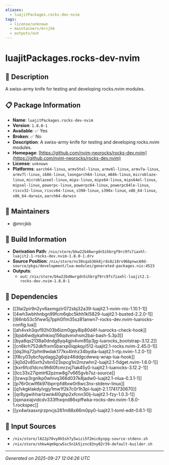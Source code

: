 ```yaml
---
aliases:
  - luajitPackages.rocks-dev-nvim
tags:
  - license/unknown
  - maintainers/mrcjkb
  - outputs/out
---
```


# luajitPackages.rocks-dev-nvim

## 📝 Description

A swiss-army knife for testing and developing rocks.nvim modules.

## 📋 Package Information

- **Name**: `luajitPackages.rocks-dev-nvim`
- **Version**: `1.8.0-1`
- **Available**: ✅ Yes
- **Broken**: ✅ No
- **Description**: A swiss-army knife for testing and developing rocks.nvim modules.
- **Homepage**: [https://github.com/nvim-neorocks/rocks-dev.nvim](https://github.com/nvim-neorocks/rocks-dev.nvim)
- **License**: `unknown`
- **Platforms**: `aarch64-linux`, `armv5tel-linux`, `armv6l-linux`, `armv7a-linux`, `armv7l-linux`, `i686-linux`, `loongarch64-linux`, `m68k-linux`, `microblaze-linux`, `microblazeel-linux`, `mips-linux`, `mips64-linux`, `mips64el-linux`, `mipsel-linux`, `powerpc-linux`, `powerpc64-linux`, `powerpc64le-linux`, `riscv32-linux`, `riscv64-linux`, `s390-linux`, `s390x-linux`, `x86_64-linux`, `x86_64-darwin`, `aarch64-darwin`
## 👥 Maintainers

- @mrcjkb


## 🔧 Build Information

- **Derivation Path**: `/nix/store/bkw22b46wrgdn5ihbrgf9rc9fs7iaxhl-luajit2.1-rocks-dev.nvim-1.8.0-1.drv`
- **Source Position**: `/nix/store/ns30sqxb36k8jrds8z18rv96bpnwc60d-source/pkgs/development/lua-modules/generated-packages.nix:4523`
- **Outputs**:
  - `out`:  `/nix/store/bkw22b46wrgdn5ihbrgf9rc9fs7iaxhl-luajit2.1-rocks-dev.nvim-1.8.0-1`

## 🔗 Dependencies

- [[3lai2pir9n2yv6axmgzir072sbj32a39-luajit2.1-nvim-nio-1.10.1-1]]
- [[4wh3wbhhnbgn99fcm6qbc5khh1kl5829-luajit2.1-busted-2.2.0-1]]
- [[66nb53c5fww5j7pph0l1m35sz81anwn7-rocks-dev.nvim-luarocks-config.lua]]
- [[ah4vxh3qvf92h03b6izm0gpy8ip80d4f-luarocks-check-hook]]
- [[bjsb6wdjykafnkixq156qdvmxhsm2bai-bash-5.3p3]]
- [[bya8qs2138a0dndg8yq4gjn4vm85p3jg-luarocks_bootstrap-3.12.2]]
- [[cn6krh752dkfhxm5barxp0iqpkqyi512-luajit2.1-rocks.nvim-2.45.0-1]]
- [[dq3hq72pfm9wdak177kx4lnhz34bydia-luajit2.1-rtp.nvim-1.2.0-1]]
- [[f8cy03ybcfqydagg2g6qiz46ddgcdwwq-wrap-lua-hook]]
- [[kj0d2v85xrh2vbn023xpcg1ni2mzwhn2-luajit2.1-fidget.nvim-1.6.0-1]]
- [[kxr6fcd1dcnc9h6l0fcmrzxj7iak45y0-luajit2.1-luarocks-3.12.2-1]]
- [[lcc33x27ipmlr62pznw8g7v665gvb7sz-source]]
- [[lzwvp3rgnlkp0whivq366d037k8jadw0-luajit2.1-nlua-0.3.1-1]]
- [[p76r0cwlf6k97ibprrpfd8xw0r8wc3nx-stdenv-linux]]
- [[q1vkgklakdylvgjy1mw1f2k7c0r1h3pi-luajit-2.1.1741730670]]
- [[qr8ygwihharlzwnk4l0ghp2xfcnn30lj-luajit2.1-fzy-1.0.3-1]]
- [[qxnaxiajvidcdv333fhxqnd86xpffwka-rocks-dev.nvim-1.8.0-1.rockspec]]
- [[yx4wlxasxnjrzpncjs261m88x66m0py0-luajit2.1-toml-edit-0.6.1-1]]

## 📁 Input Sources

- `/nix/store/l622p70vy8k5sh7y5wizi5f2mic6ynpg-source-stdenv.sh`
- `/nix/store/shkw4qm9qcw5sc5n1k5jznc83ny02r39-default-builder.sh`

---
*Generated on 2025-09-27 12:04:26 UTC*

